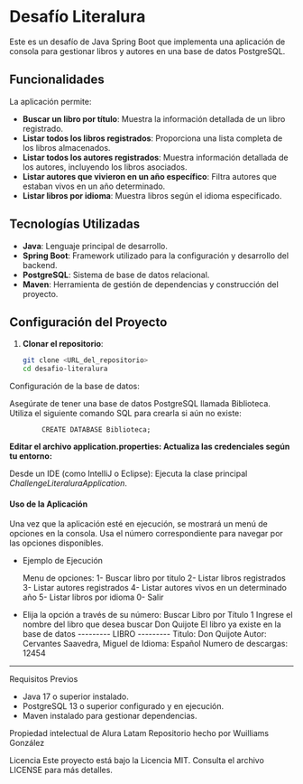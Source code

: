 # Desafío Literalura

Este es un desafío de Java Spring Boot que implementa una aplicación de consola para gestionar libros y autores en una base de datos PostgreSQL.

## Funcionalidades

La aplicación permite:
- **Buscar un libro por título**: Muestra la información detallada de un libro registrado.
- **Listar todos los libros registrados**: Proporciona una lista completa de los libros almacenados.
- **Listar todos los autores registrados**: Muestra información detallada de los autores, incluyendo los libros asociados.
- **Listar autores que vivieron en un año específico**: Filtra autores que estaban vivos en un año determinado.
- **Listar libros por idioma**: Muestra libros según el idioma especificado.

## Tecnologías Utilizadas

- **Java**: Lenguaje principal de desarrollo.
- **Spring Boot**: Framework utilizado para la configuración y desarrollo del backend.
- **PostgreSQL**: Sistema de base de datos relacional.
- **Maven**: Herramienta de gestión de dependencias y construcción del proyecto.

## Configuración del Proyecto

1. **Clonar el repositorio**:
   ```bash
   git clone <URL_del_repositorio>
   cd desafio-literalura
Configuración de la base de datos:

Asegúrate de tener una base de datos PostgreSQL llamada Biblioteca.
Utiliza el siguiente comando SQL para crearla si aún no existe:

```
        CREATE DATABASE Biblioteca;
```
**Editar el archivo application.properties: Actualiza las credenciales según tu entorno:**

Desde un IDE (como IntelliJ o Eclipse): Ejecuta la clase principal *ChallengeLiteraluraApplication*.

#### Uso de la Aplicación
Una vez que la aplicación esté en ejecución, se mostrará un menú de opciones en la consola. Usa el número correspondiente para navegar por las opciones disponibles.

- Ejemplo de Ejecución


    Menu de opciones:
    1- Buscar libro por titulo
    2- Listar libros registrados
    3- Listar autores registrados
    4- Listar autores vivos en un determinado año
    5- Listar libros por idioma
    0- Salir

- Elija la opción a través de su número:
    Buscar Libro por Título
1
Ingrese el nombre del libro que desea buscar
Don Quijote
El libro ya existe en la base de datos
--------- LIBRO ---------
Titulo: Don Quijote
Autor: Cervantes Saavedra, Miguel de
Idioma: Español
Numero de descargas: 12454
-------------------------
Requisitos Previos
- Java 17 o superior instalado.
- PostgreSQL 13 o superior configurado y en ejecución.
- Maven instalado para gestionar dependencias.


Propiedad intelectual de Alura Latam
Repositorio hecho por Wuilliams González

Licencia
Este proyecto está bajo la Licencia MIT. Consulta el archivo LICENSE para más detalles.

